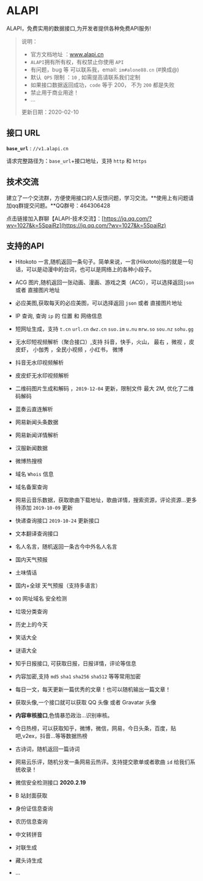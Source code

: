 # ALAPI
ALAPI，免费实用的数据接口,为开发者提供各种免费API服务!


> 说明：
>
> - 官方文档地址 ：www.alapi.cn
> - `ALAPI`拥有所有权，有权禁止你使用 `API `
> - 有问题，bug 等 可以联系我，email: `im#alone88.cn`  (#换成@)
> - 默认` QPS` 限制 ：`10` , 如需提高请联系我们定制
> - 如果接口数据返回成功，`code` 等于 200， 不为 `200` 都是失败
> - 禁止用于商业用途！
> - ...
>
> 更新日期：2020-02-10
>
> 



## 接口 URL

**`base_url`**  :   `//v1.alapi.cn`

请求完整路径为：`base_url`+接口地址，支持 `http` 和 `https`

## 技术交流

建立了一个交流群，方便使用接口的人反馈问题，学习交流。**使用上有问题请加qq群提交问题。**QQ群号：464306428

点击链接加入群聊【ALAPI-技术交流】：[https://jq.qq.com/?wv=1027&k=5SpaiRz](https://jq.qq.com/?wv=1027&k=5SpaiRz)

## 支持的API 

- Hitokoto 一言,随机返回一条句子。简单来说，一言(Hikototo)指的就是一句话，可以是动漫中的台词，也可以是网络上的各种小段子。
- ACG 图片,随机返回一张动画、漫画、游戏之类（ACG），可以选择返回`json` 或者 直接图片地址
- 必应美图,获取每天的必应美图，可以选择返回 `json`  或者 直接图片地址
- IP 查询, 查询 `ip` 的 位置 和 网络信息
- 短网址生成，支持 `t.cn`  `url.cn`  `dwz.cn`  `suo.im` `u.nu` `mrw.so` `sou.nz` `sohu.gg`
- 无水印短视频解析（聚合接口）,支持 抖音，快手，火山， 最右 ，微视 ，皮皮虾， 小伽秀 ，全民小视频 ，小红书， 微博
- 抖音无水印视频解析
- 皮皮虾无水印视频解析
- 二维码图片生成和解码 ，`2019-12-04` 更新，限制文件 最大 2M, 优化了二维码解码
- 蓝奏云直连解析
- 网易新闻头条数据
- 网易新闻详情解析
- 汉服新闻数据
- 微博热搜榜
- 域名 `Whois`  信息
- 域名备案查询
- 网易云音乐数据，获取歌曲下载地址，歌曲详情，搜索资源，评论资源...更多待添加 `2019-10-09`  更新 
- 快递查询接口 `2019-10-24` 更新接口
- 文本翻译查询接口
- 名人名言，随机返回一条古今中外名人名言
- 国内天气预报
- 土味情话
- 国内+全球 天气预报（支持多语言）
- `QQ` 网址域名 安全检测
- 垃圾分类查询
- 历史上的今天
- 笑话大全
- 谜语大全
- 知乎日报接口, 可获取日报，日报详情，评论等信息
- 内容加密,支持 `md5`  `sha1` `sha256`  `sha512` 等等常用加密  
- 每日一文，每天更新一篇优秀的文章！也可以随机输出一篇文章！
- 获取头像,一个接口就可以获取 QQ 头像 或者 Gravatar 头像
- **内容审核接口**,色情暴恐政治...识别审核。
- 今日热榜，可以获取知乎，微博，微信，网易，今日头条，百度，贴吧,v2ex，抖音...等等数据热榜
- 古诗词，随机返回一篇诗词
- 网易云乐评，随机分发一条网易云热评。支持提交歌单或者歌曲 `id` 给我们系统收录！
- 微信安全检测接口 **2020.2.19**
- B 站封面获取
- 身份证信息查询
- 农历信息查询
- 中文转拼音
- 对联生成
- 藏头诗生成

- ...

  